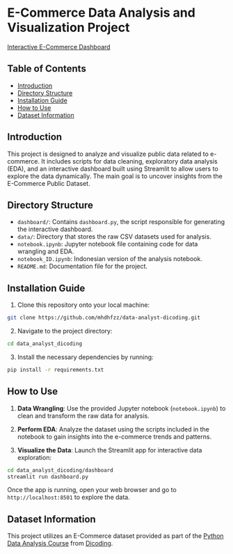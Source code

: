 # E-Commerce Data Analysis and Visualization Project

[Interactive E-Commerce Dashboard](https://e-commerce_data_analyst.streamlit.app/)

## Table of Contents
- [Introduction](#introduction)
- [Directory Structure](#directory-structure)
- [Installation Guide](#installation-guide)
- [How to Use](#how-to-use)
- [Dataset Information](#dataset-information)

## Introduction
This project is designed to analyze and visualize public data related to e-commerce. It includes scripts for data cleaning, exploratory data analysis (EDA), and an interactive dashboard built using Streamlit to allow users to explore the data dynamically. The main goal is to uncover insights from the E-Commerce Public Dataset.

## Directory Structure
- `dashboard/`: Contains `dashboard.py`, the script responsible for generating the interactive dashboard.
- `data/`: Directory that stores the raw CSV datasets used for analysis.
- `notebook.ipynb`: Jupyter notebook file containing code for data wrangling and EDA.
- `notebook_ID.ipynb`: Indonesian version of the analysis notebook.
- `README.md`: Documentation file for the project.

## Installation Guide
1. Clone this repository onto your local machine:
```bash
git clone https://github.com/mhdhfzz/data-analyst-dicoding.git
```
2. Navigate to the project directory:
```bash
cd data_analyst_dicoding
```
3. Install the necessary dependencies by running:
```bash
pip install -r requirements.txt
```

## How to Use
1. **Data Wrangling**: Use the provided Jupyter notebook (`notebook.ipynb`) to clean and transform the raw data for analysis.

2. **Perform EDA**: Analyze the dataset using the scripts included in the notebook to gain insights into the e-commerce trends and patterns.

3. **Visualize the Data**: Launch the Streamlit app for interactive data exploration:
```bash
cd data_analyst_dicoding/dashboard
streamlit run dashboard.py
```
Once the app is running, open your web browser and go to `http://localhost:8501` to explore the data.

## Dataset Information
This project utilizes an E-Commerce dataset provided as part of the [Python Data Analysis Course](https://drive.google.com/file/d/1MsAjPM7oKtVfJL_wRp1qmCajtSG1mdcK/view) from [Dicoding](https://www.dicoding.com/).